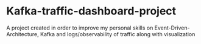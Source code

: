 # Kafka-traffic-dashboard-project
A project created in order to improve my personal skills on Event-Driven-Architecture, Kafka and logs/observability of traffic along with visualization
